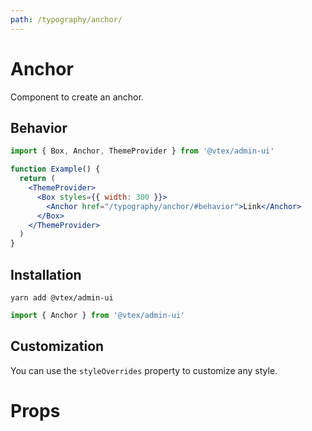 ```yaml
---
path: /typography/anchor/
---
```


# Anchor

Component to create an anchor.

## Behavior

```jsx
import { Box, Anchor, ThemeProvider } from '@vtex/admin-ui'

function Example() {
  return (
    <ThemeProvider>
      <Box styles={{ width: 300 }}>
        <Anchor href="/typography/anchor/#behavior">Link</Anchor>
      </Box>
    </ThemeProvider>
  )
}
```

## Installation

```static
yarn add @vtex/admin-ui
```

```jsx static
import { Anchor } from '@vtex/admin-ui'
```

## Customization

You can use the `styleOverrides` property to customize any style.

# Props

<proptypes heading="Anchor" component="Anchor" />
